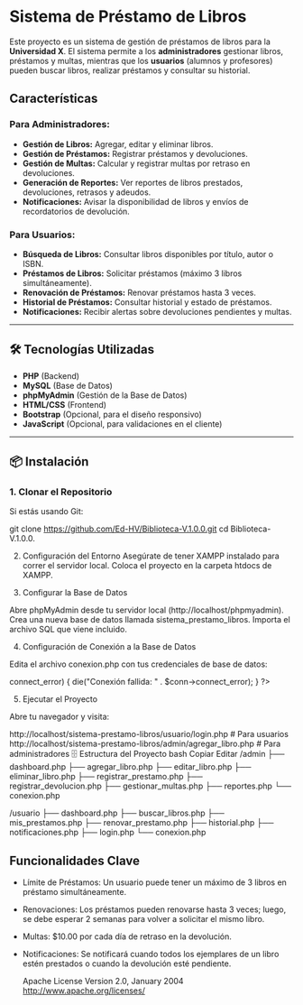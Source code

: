 #  Sistema de Préstamo de Libros

Este proyecto es un sistema de gestión de préstamos de libros para la **Universidad X**. El sistema permite a los **administradores** gestionar libros, préstamos y multas, mientras que los **usuarios** (alumnos y profesores) pueden buscar libros, realizar préstamos y consultar su historial.

##  Características

### Para Administradores:
- **Gestión de Libros:** Agregar, editar y eliminar libros.
- **Gestión de Préstamos:** Registrar préstamos y devoluciones.
- **Gestión de Multas:** Calcular y registrar multas por retraso en devoluciones.
- **Generación de Reportes:** Ver reportes de libros prestados, devoluciones, retrasos y adeudos.
- **Notificaciones:** Avisar la disponibilidad de libros y envíos de recordatorios de devolución.

### Para Usuarios:
- **Búsqueda de Libros:** Consultar libros disponibles por título, autor o ISBN.
- **Préstamos de Libros:** Solicitar préstamos (máximo 3 libros simultáneamente).
- **Renovación de Préstamos:** Renovar préstamos hasta 3 veces.
- **Historial de Préstamos:** Consultar historial y estado de préstamos.
- **Notificaciones:** Recibir alertas sobre devoluciones pendientes y multas.

---

## 🛠️ Tecnologías Utilizadas

- **PHP** (Backend)
- **MySQL** (Base de Datos)
- **phpMyAdmin** (Gestión de la Base de Datos)
- **HTML/CSS** (Frontend)
- **Bootstrap** (Opcional, para el diseño responsivo)
- **JavaScript** (Opcional, para validaciones en el cliente)

---

## 📦 Instalación

### 1. Clonar el Repositorio
Si estás usando Git:

git clone https://github.com/Ed-HV/Biblioteca-V.1.0.0.git
cd Biblioteca-V.1.0.0.

2. Configuración del Entorno
Asegúrate de tener XAMPP instalado para correr el servidor local.
Coloca el proyecto en la carpeta htdocs de XAMPP.

3. Configurar la Base de Datos

Abre phpMyAdmin desde tu servidor local (http://localhost/phpmyadmin).
Crea una nueva base de datos llamada sistema_prestamo_libros.
Importa el archivo SQL que viene incluido.

4. Configuración de Conexión a la Base de Datos

Edita el archivo conexion.php con tus credenciales de base de datos:

<?php
$host = 'localhost';
$user = 'root';         // Cambia si tienes un usuario diferente
$password = '';   // Añade tu contraseña si la tienes
$port= ;      
$database = 'sistema_prestamo_libros';

$conn = new mysqli($host, $user, $password, $database,$port);

if ($conn->connect_error) {
    die("Conexión fallida: " . $conn->connect_error);
}
?>

5. Ejecutar el Proyecto

Abre tu navegador y visita:

http://localhost/sistema-prestamo-libros/usuario/login.php  # Para usuarios
http://localhost/sistema-prestamo-libros/admin/agregar_libro.php  # Para administradores
🗄️ Estructura del Proyecto
bash
Copiar
Editar
/admin
  ├── dashboard.php
  ├── agregar_libro.php
  ├── editar_libro.php
  ├── eliminar_libro.php
  ├── registrar_prestamo.php
  ├── registrar_devolucion.php
  ├── gestionar_multas.php
  ├── reportes.php
  └── conexion.php

/usuario
  ├── dashboard.php
  ├── buscar_libros.php
  ├── mis_prestamos.php
  ├── renovar_prestamo.php
  ├── historial.php
  ├── notificaciones.php
  ├── login.php
  └── conexion.php

## Funcionalidades Clave
- Límite de Préstamos: Un usuario puede tener un máximo de 3 libros en préstamo simultáneamente.
- Renovaciones: Los préstamos pueden renovarse hasta 3 veces; luego, se debe esperar 2 semanas para volver a solicitar el mismo libro.
- Multas: $10.00 por cada día de retraso en la devolución.
- Notificaciones: Se notificará cuando todos los ejemplares de un libro estén prestados o cuando la devolución esté pendiente.

    Apache License Version 2.0, January 2004  http://www.apache.org/licenses/
                           
                